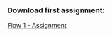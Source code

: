 ### Download first assignment:

[Flow 1 - Assignment](https://github.com/RasmusLumholdt/Fullstack-JS-opgaver/raw/master/Period-1%20Vanilla%20JavaScript%2C%20es2015_15.docx)
